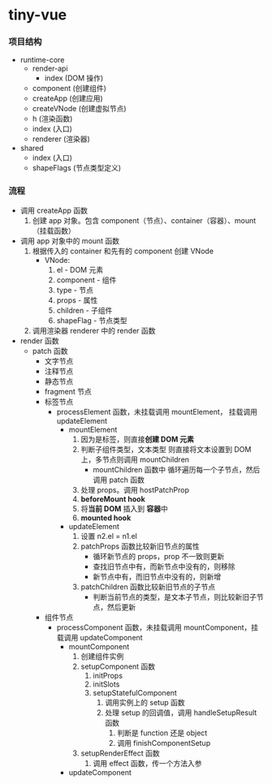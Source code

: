 # tiny-vue

### 项目结构
- runtime-core
    - render-api
        - index (DOM 操作)
    - component (创建组件)
    - createApp (创建应用)
    - createVNode (创建虚拟节点)
    - h (渲染函数)
    - index (入口)
    - renderer (渲染器)
- shared
    - index (入口)
    - shapeFlags (节点类型定义)

### 流程
- 调用 createApp 函数
    1. 创建 app 对象。包含 component（节点）、container（容器）、mount（挂载函数）
- 调用 app 对象中的 mount 函数
    1. 根据传入的 container 和先有的 component 创建 VNode
        - VNode:
            1. el - DOM 元素
            2. component - 组件
            3. type - 节点
            4. props - 属性
            5. children - 子组件 
            6. shapeFlag - 节点类型
    2. 调用渲染器 renderer 中的 render 函数
- render 函数
    - patch 函数
        - 文字节点
        - 注释节点
        - 静态节点
        - fragment 节点
        - 标签节点
            * processElement 函数，未挂载调用 mountElement， 挂载调用 updateElement
                * mountElement
                    1. 因为是标签，则直接**创建 DOM 元素**
                    2. 判断子组件类型，文本类型 则直接将文本设置到 DOM 上，多节点则调用 mountChildren
                        - mountChildren 函数中 循环遍历每一个子节点，然后调用 patch 函数
                    3. 处理 props。调用 hostPatchProp
                    4. **beforeMount hook**
                    5. 将**当前 DOM** 插入到 **容器**中
                    6. **mounted hook**
                * updateElement
                    1. 设置 n2.el = n1.el
                    2. patchProps 函数比较新旧节点的属性
                        - 循环新节点的 props，prop 不一致则更新
                        - 查找旧节点中有，而新节点中没有的，则移除
                        - 新节点中有，而旧节点中没有的，则新增
                    3. patchChildren 函数比较新旧节点的子节点
                        - 判断当前节点的类型，是文本子节点，则比较新旧子节点，然后更新
        - 组件节点
            * processComponent 函数，未挂载调用 mountComponent，挂载调用 updateComponent
                * mountComponent
                    1. 创建组件实例
                    2. setupComponent 函数
                        1. initProps
                        2. initSlots
                        3. setupStatefulComponent
                            1. 调用实例上的 setup 函数
                            2. 处理 setup 的回调值，调用 handleSetupResult 函数
                                1. 判断是 function 还是 object
                                2. 调用 finishComponentSetup 
                    3. setupRenderEffect 函数
                        1. 调用 effect 函数，传一个方法入参
                * updateComponent
    